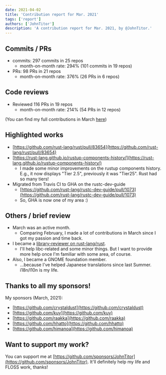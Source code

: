 ```yaml
---
date: 2021-04-02
title: 'Contribution report for Mar. 2021'
tags: ['report']
authors: ['JohnTitor']
description: 'A contribution report for Mar. 2021, by @JohnTitor.'
---
```


## Commits / PRs

- commits: 297 commits in 25 repos
  - month-on-month rate: 294% (101 commits in 19 repos)
- PRs: 98 PRs in 21 repos
  - month-on-month rate: 376% (26 PRs in 6 repos)

## Code reviews

- Reviewed 116 PRs in 19 repos
  - month-on-month rate: 214% (54 PRs in 12 repos)

(You can find my full contributions in March [here](https://github.com/JohnTitor?tab=overview&from=2021-03-01&to=2021-03-31))

## Highlighted works

- [https://github.com/rust-lang/rust/pull/83654](https://github.com/rust-lang/rust/pull/83654)
- [https://rust-lang.github.io/rustup-components-history/](https://rust-lang.github.io/rustup-components-history/)
  - I made some minor improvements on the rustup components history.
    E.g., it now displays "Tier 2.5", previously it was "Tier25".
    Rust had so many tiers!
- Migrated from Travis CI to GHA on the rustc-dev-guide
  - [https://github.com/rust-lang/rustc-dev-guide/pull/1073](https://github.com/rust-lang/rustc-dev-guide/pull/1073)
  - So, GHA is now one of my area :)

## Others / brief review

- March was an active month.
  - Comparing February, I made a lot of contributions in March since I got my passion and time back.
- I became a [library-reviewer on rust-lang/rust](https://www.rust-lang.org/governance/teams/library).
  - I'll help libc-related and some minor things.
    But I want to provide more help once I'm familiar with some area, of course.
- Also, I became a GNOME foundation member.
  - ...because I've helped Japanese translations since last Summer. i18n/l10n is my life.

## Thanks to all my sponsors!

My sponsors (March, 2021):

- [https://github.com/crystaldust](https://github.com/crystaldust)
- [https://github.com/kuy](https://github.com/kuy)
- [https://github.com/raakka](https://github.com/raakka)
- [https://github.com/hhatto](https://github.com/hhatto)
- [https://github.com/himanoa](https://github.com/himanoa)

## Want to support my work?

You can support me at [https://github.com/sponsors/JohnTitor](https://github.com/sponsors/JohnTitor).
It'll definitely help my life and FLOSS work, thanks!
